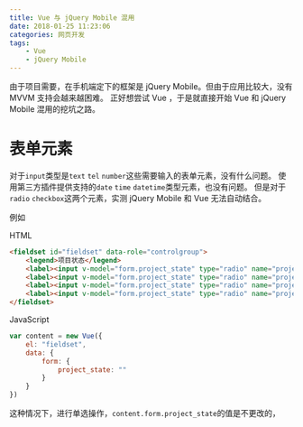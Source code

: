 ```yaml
---
title: Vue 与 jQuery Mobile 混用
date: 2018-01-25 11:23:06
categories: 网页开发
tags:
    - Vue
    - jQuery Mobile
---
```

由于项目需要，在手机端定下的框架是 jQuery Mobile。但由于应用比较大，没有 MVVM 支持会越来越困难。
正好想尝试 Vue ，于是就直接开始 Vue 和 jQuery Mobile 混用的挖坑之路。
<!-- more -->
# 表单元素

对于`input`类型是`text` `tel` `number`这些需要输入的表单元素，没有什么问题。
使用第三方插件提供支持的`date` `time` `datetime`类型元素，也没有问题。
但是对于`radio` `checkbox`这两个元素，实测 jQuery Mobile 和 Vue 无法自动结合。

例如

HTML
``` HTML
<fieldset id="fieldset" data-role="controlgroup">
    <legend>项目状态</legend>
    <label><input v-model="form.project_state" type="radio" name="project_state" v-model="form.project_state" value="在建"/>在建</label>
    <label><input v-model="form.project_state" type="radio" name="project_state" v-model="form.project_state" value="改扩建"/>改扩建</label>
    <label><input v-model="form.project_state" type="radio" name="project_state" v-model="form.project_state" value="生产"/>生产</label>
    <label><input v-model="form.project_state" type="radio" name="project_state" v-model="form.project_state" value="停产"/>停产</label>
</fieldset>
```

JavaScript
``` JavaScript
var content = new Vue({
    el: "fieldset",
    data: {
        form: {
            project_state: ""
        }
    }
})
```

这种情况下，进行单选操作，`content.form.project_state`的值是不更改的，